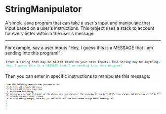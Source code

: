 # StringManipulator
A simple Java program that can take a user's input and manipulate that input based on a user's instructions. This project uses a stack to account for every letter within a the user's message.
________________________________________________________________________________________________________________________________

For example, say a user inputs "Hey, I guess this is a MESSAGE that I am sending into this program!":

![Picture showing input](Pictures/StringManipulatorFirst.png)

Then you can enter in specific instructions to manipulate this message:

![Picture showing input](Pictures/StringManipulatorSec.png)
